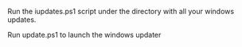Run the iupdates.ps1 script under the directory with all your windows updates.

Run update.ps1 to launch the windows updater
